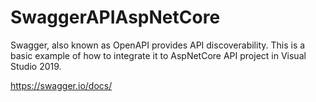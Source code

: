 # SwaggerAPIAspNetCore
Swagger, also known as OpenAPI provides API discoverability. This is a basic example of how to integrate it to AspNetCore API project in Visual Studio 2019.

https://swagger.io/docs/

